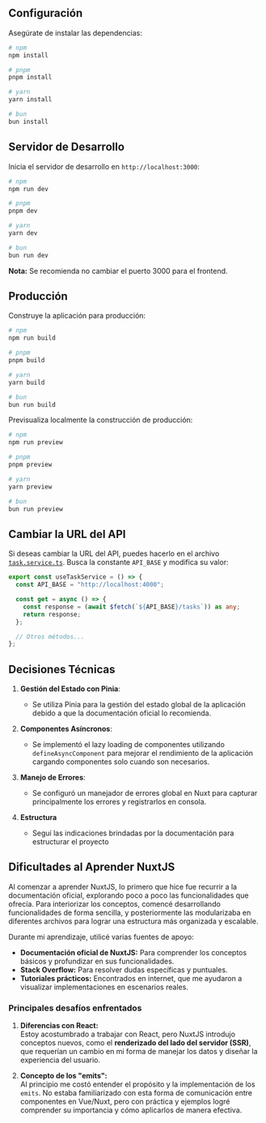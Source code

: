 ## Configuración

Asegúrate de instalar las dependencias:

```bash
# npm
npm install

# pnpm
pnpm install

# yarn
yarn install

# bun
bun install
```

## Servidor de Desarrollo

Inicia el servidor de desarrollo en `http://localhost:3000`:

```bash
# npm
npm run dev

# pnpm
pnpm dev

# yarn
yarn dev

# bun
bun run dev
```

**Nota:** Se recomienda no cambiar el puerto 3000 para el frontend.

## Producción

Construye la aplicación para producción:

```bash
# npm
npm run build

# pnpm
pnpm build

# yarn
yarn build

# bun
bun run build
```

Previsualiza localmente la construcción de producción:

```bash
# npm
npm run preview

# pnpm
pnpm preview

# yarn
yarn preview

# bun
bun run preview
```

## Cambiar la URL del API

Si deseas cambiar la URL del API, puedes hacerlo en el archivo [`task.service.ts`](services/task.service.ts). Busca la constante `API_BASE` y modifica su valor:

```ts
export const useTaskService = () => {
  const API_BASE = "http://localhost:4000";

  const get = async () => {
    const response = (await $fetch(`${API_BASE}/tasks`)) as any;
    return response;
  };

  // Otros métodos...
};
```

## Decisiones Técnicas

1. **Gestión del Estado con Pinia**:
   - Se utiliza Pinia para la gestión del estado global de la aplicación debido a que la documentación oficial lo recomienda.

2. **Componentes Asíncronos**:
   - Se implementó el lazy loading de componentes utilizando `defineAsyncComponent` para mejorar el rendimiento de la aplicación cargando componentes solo cuando son necesarios.

3. **Manejo de Errores**:
   - Se configuró un manejador de errores global en Nuxt para capturar principalmente los errores y registrarlos en consola.

4. **Estructura**
   - Seguí las indicaciones brindadas por la documentación para estructurar el proyecto

## Dificultades al Aprender NuxtJS

Al comenzar a aprender NuxtJS, lo primero que hice fue recurrir a la documentación oficial, explorando poco a poco las funcionalidades que ofrecía. Para interiorizar los conceptos, comencé desarrollando funcionalidades de forma sencilla, y posteriormente las modularizaba en diferentes archivos para lograr una estructura más organizada y escalable.

Durante mi aprendizaje, utilicé varias fuentes de apoyo:

- **Documentación oficial de NuxtJS:** Para comprender los conceptos básicos y profundizar en sus funcionalidades.
- **Stack Overflow:** Para resolver dudas específicas y puntuales.
- **Tutoriales prácticos:** Encontrados en internet, que me ayudaron a visualizar implementaciones en escenarios reales.

### Principales desafíos enfrentados

1. **Diferencias con React:**  
   Estoy acostumbrado a trabajar con React, pero NuxtJS introdujo conceptos nuevos, como el **renderizado del lado del servidor (SSR)**, que requerían un cambio en mi forma de manejar los datos y diseñar la experiencia del usuario.

2. **Concepto de los "emits":**  
   Al principio me costó entender el propósito y la implementación de los `emits`. No estaba familiarizado con esta forma de comunicación entre componentes en Vue/Nuxt, pero con práctica y ejemplos logré comprender su importancia y cómo aplicarlos de manera efectiva.
